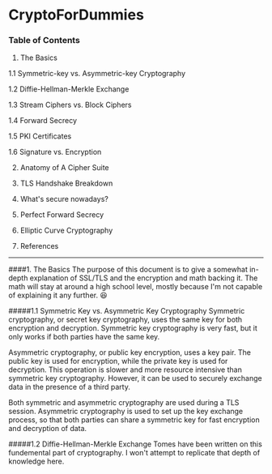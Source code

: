 # CryptoForDummies

### Table of Contents

1. The Basics

  1.1 Symmetric-key vs. Asymmetric-key Cryptography
     
  1.2 Diffie-Hellman-Merkle Exchange
     
  1.3 Stream Ciphers vs. Block Ciphers
  
  1.4 Forward Secrecy
     
  1.5 PKI Certificates
     
  1.6 Signature vs. Encryption

2. Anatomy of A Cipher Suite

3. TLS Handshake Breakdown

4. What's secure nowadays?

5. Perfect Forward Secrecy

6. Elliptic Curve Cryptography

7. References
***
####1. The Basics
The purpose of this document is to give a somewhat in-depth explanation of SSL/TLS and the encryption and math backing it. The math will stay at around a high school level, mostly because I'm not capable of explaining it any further. :laughing:

  #####1.1 Symmetric Key vs. Asymmetric Key Cryptography
  Symmetric cryptography, or secret key cryptography, uses the same key for both encryption and decryption. Symmetric key cryptography is very fast, but it only works if both parties have the same key.
  
  Asymmetric cryptography, or public key encryption, uses a key pair. The public key is used for encryption, while the private key is used for decryption. This operation is slower and more resource intensive than symmetric key cryptography. However, it can be used to securely exchange data in the presence of a third party. 

  Both symmetric and asymmetric cryptography are used during a TLS session. Asymmetric cryptography is used to set up the key exchange process, so that both parties can share a symmetric key for fast encryption and decryption of data.

  #####1.2 Diffie-Hellman-Merkle Exchange
  Tomes have been written on this fundemental part of cryptography. I won't attempt to replicate that depth of knowledge here.  
